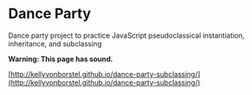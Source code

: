 Dance Party
==============

Dance party project to practice JavaScript pseudoclassical instantiation, inheritance, and subclassing

**Warning: This page has sound.**

[http://kellyvonborstel.github.io/dance-party-subclassing/](http://kellyvonborstel.github.io/dance-party-subclassing/)
